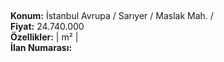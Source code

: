 ## 

**Konum:** İstanbul Avrupa / Sarıyer / Maslak Mah. /  
**Fiyat:** 24.740.000  
**Özellikler:**  |  m² |   
**İlan Numarası:** 
